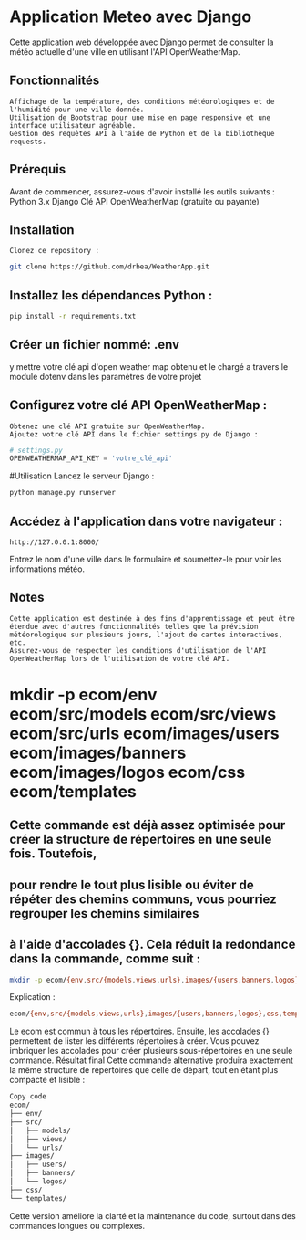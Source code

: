 # Application Meteo avec Django
Cette application web développée avec Django permet de consulter la météo actuelle d'une ville en utilisant l'API OpenWeatherMap.

## Fonctionnalités
    Affichage de la température, des conditions météorologiques et de l'humidité pour une ville donnée.
    Utilisation de Bootstrap pour une mise en page responsive et une interface utilisateur agréable.
    Gestion des requêtes API à l'aide de Python et de la bibliothèque requests.

## Prérequis
Avant de commencer, assurez-vous d'avoir installé les outils suivants :
    Python 3.x
    Django
    Clé API OpenWeatherMap (gratuite ou payante)

## Installation
    Clonez ce repository :

```bash
git clone https://github.com/drbea/WeatherApp.git
```

## Installez les dépendances Python :
```bash
pip install -r requirements.txt
```

## Créer un fichier nommé:   .env
y mettre votre clé api d'open weather map obtenu et le chargé a travers le module dotenv dans les paramètres de votre projet 


## Configurez votre clé API OpenWeatherMap :
    Obtenez une clé API gratuite sur OpenWeatherMap.
    Ajoutez votre clé API dans le fichier settings.py de Django :
```python
# settings.py
OPENWEATHERMAP_API_KEY = 'votre_clé_api'
```

#Utilisation
    Lancez le serveur Django :
```bash
python manage.py runserver
```
## Accédez à l'application dans votre navigateur :

```arduino
http://127.0.0.1:8000/
```

Entrez le nom d'une ville dans le formulaire et soumettez-le pour voir les informations météo.

## Notes
    Cette application est destinée à des fins d'apprentissage et peut être étendue avec d'autres fonctionnalités telles que la prévision météorologique sur plusieurs jours, l'ajout de cartes interactives, etc.
    Assurez-vous de respecter les conditions d'utilisation de l'API OpenWeatherMap lors de l'utilisation de votre clé API.


# mkdir -p ecom/env ecom/src/models ecom/src/views ecom/src/urls ecom/images/users ecom/images/banners ecom/images/logos ecom/css ecom/templates
## Cette commande est déjà assez optimisée pour créer la structure de répertoires en une seule fois. Toutefois,
## pour rendre le tout plus lisible ou éviter de répéter des chemins communs, vous pourriez regrouper les chemins similaires
## à l'aide d'accolades {}. Cela réduit la redondance dans la commande, comme suit :
```bash
mkdir -p ecom/{env,src/{models,views,urls},images/{users,banners,logos},css,templates}
```
Explication :
```bash
ecom/{env,src/{models,views,urls},images/{users,banners,logos},css,templates} :
```
Le ecom est commun à tous les répertoires.
Ensuite, les accolades {} permettent de lister les différents répertoires à créer.
Vous pouvez imbriquer les accolades pour créer plusieurs sous-répertoires en une seule commande.
Résultat final
Cette commande alternative produira exactement la même structure de répertoires que celle de départ, tout en étant plus compacte et lisible :

```bash
Copy code
ecom/
├── env/
├── src/
│   ├── models/
│   ├── views/
│   └── urls/
├── images/
│   ├── users/
│   ├── banners/
│   └── logos/
├── css/
└── templates/
```
Cette version améliore la clarté et la maintenance du code, surtout dans des commandes longues ou complexes.
